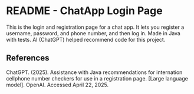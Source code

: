 # README - ChatApp Login Page

This is the login and registration page for a chat app. It lets you register a username, password, and phone number, and then log in. Made in Java with tests. AI (ChatGPT) helped recommend code for this project.

## References

ChatGPT. (2025). Assistance with Java recommendations for internation cellphone number checkers for use in a registration page. [Large language model]. OpenAI. Accessed April 22, 2025.
